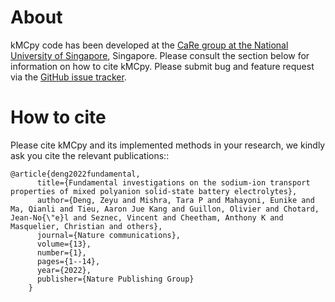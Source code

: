 # About
kMCpy code has been developed at the [CaRe group at the National University of Singapore](https://caneparesearch.org/news/), Singapore. Please consult the section below for information on how to cite kMCpy. Please submit bug and feature request via the [GitHub issue tracker](https://github.com/caneparesearch/kMCpy/issues).
# How to cite
Please cite kMCpy and its implemented methods in your research, we kindly ask you cite the relevant publications::

    @article{deng2022fundamental,
          title={Fundamental investigations on the sodium-ion transport properties of mixed polyanion solid-state battery electrolytes},
          author={Deng, Zeyu and Mishra, Tara P and Mahayoni, Eunike and Ma, Qianli and Tieu, Aaron Jue Kang and Guillon, Olivier and Chotard, Jean-No{\"e}l and Seznec, Vincent and Cheetham, Anthony K and Masquelier, Christian and others},
          journal={Nature communications},
          volume={13},
          number={1},
          pages={1--14},
          year={2022},
          publisher={Nature Publishing Group}
        }
